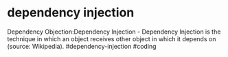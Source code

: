 # dependency injection
Dependency Objection:Dependency Injection - Dependency Injection is the technique in which an object receives other object in which it depends on (source: Wikipedia).
#dependency-injection
#coding 